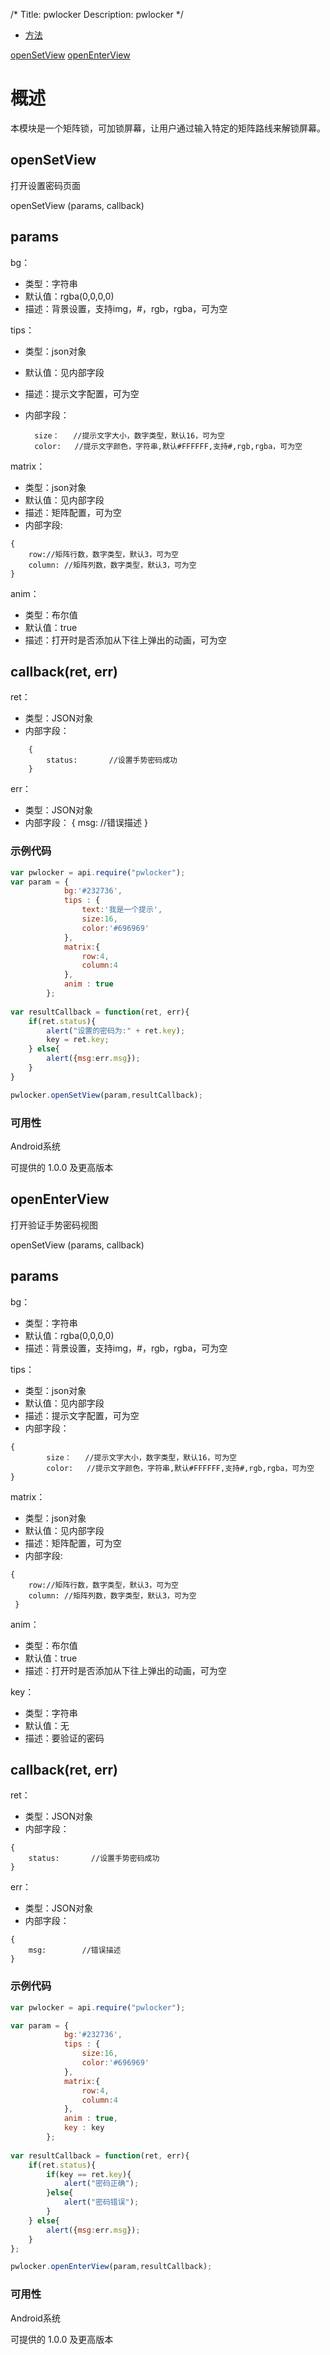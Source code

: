 /*
Title: pwlocker
Description: pwlocker
*/

<ul id="tab" class="clearfix">
	<li class="active"><a href="#method-content">方法</a></li>
</ul>
<div id="method-content">

<div class="outline">

[openSetView](#openSetView)
[openEnterView](#openEnterView)

</div>

# 概述 #

本模块是一个矩阵锁，可加锁屏幕，让用户通过输入特定的矩阵路线来解锁屏幕。

## openSetView<div id="openSetView"></div>

打开设置密码页面

openSetView (params, callback)

## params ##
bg：

- 类型：字符串
- 默认值：rgba(0,0,0,0)
- 描述：背景设置，支持img，#，rgb，rgba，可为空

tips：

- 类型：json对象
- 默认值：见内部字段
- 描述：提示文字配置，可为空 
- 内部字段：

   		size：	//提示文字大小，数字类型，默认16，可为空
    	color:   //提示文字颜色，字符串,默认#FFFFFF,支持#,rgb,rgba，可为空

matrix：

- 类型：json对象
- 默认值：见内部字段
- 描述：矩阵配置，可为空
- 内部字段:

```
{
    row://矩阵行数，数字类型，默认3，可为空
    column: //矩阵列数，数字类型，默认3，可为空
}
```

anim：

- 类型：布尔值
- 默认值：true
- 描述：打开时是否添加从下往上弹出的动画，可为空

## callback(ret, err)
ret：

- 类型：JSON对象
- 内部字段：

```
	{
		status:       //设置手势密码成功
    }
```
    

err：

- 类型：JSON对象
- 内部字段：
{
	msg:        //错误描述
}


### 示例代码 ###

```js
var pwlocker = api.require("pwlocker");
var param = {
			bg:'#232736',
			tips : {
				text:'我是一个提示',
				size:16,
				color:'#696969'
			},
			matrix:{
				row:4,
				column:4
			},
			anim : true
		};
	
var resultCallback = function(ret, err){
    if(ret.status){
        alert("设置的密码为:" + ret.key);
        key = ret.key;
    } else{
        alert({msg:err.msg});
    }
}

pwlocker.openSetView(param,resultCallback);
```			

### 可用性 ###

Android系统

可提供的 1.0.0 及更高版本

## openEnterView<div id="openEnterView"></div>
打开验证手势密码视图

openSetView (params, callback)

## params ##
bg：

- 类型：字符串
- 默认值：rgba(0,0,0,0)
- 描述：背景设置，支持img，#，rgb，rgba，可为空

tips：

- 类型：json对象
- 默认值：见内部字段
- 描述：提示文字配置，可为空 
- 内部字段：

```
{
   		size：	//提示文字大小，数字类型，默认16，可为空
    	color:   //提示文字颜色，字符串,默认#FFFFFF,支持#,rgb,rgba，可为空
}
```

matrix：

- 类型：json对象
- 默认值：见内部字段
- 描述：矩阵配置，可为空
- 内部字段:

```
{
    row://矩阵行数，数字类型，默认3，可为空
    column: //矩阵列数，数字类型，默认3，可为空
 }
```

anim：

- 类型：布尔值
- 默认值：true
- 描述：打开时是否添加从下往上弹出的动画，可为空

key：

- 类型：字符串
- 默认值：无
- 描述：要验证的密码

## callback(ret, err) ##
ret：

- 类型：JSON对象
- 内部字段：

```
{
	status:       //设置手势密码成功
}    
```

err：

- 类型：JSON对象
- 内部字段：

```
{
	msg:        //错误描述
}
```

### 示例代码 ###

```js
var pwlocker = api.require("pwlocker");

var param = {
			bg:'#232736',
			tips : {
				size:16,
				color:'#696969'
			},
			matrix:{
				row:4,
				column:4
			},
			anim : true,
			key : key
		};
	
var resultCallback = function(ret, err){
    if(ret.status){
    	if(key == ret.key){
    		alert("密码正确");
    	}else{
    		alert("密码错误");
    	}
    } else{
        alert({msg:err.msg});
    }
};

pwlocker.openEnterView(param,resultCallback);
```	

### 可用性 ###

Android系统

可提供的 1.0.0 及更高版本